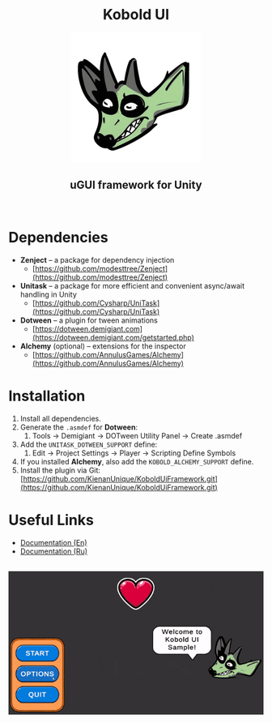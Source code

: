 <div align="center" valign="middle" style="page-break-after: always;">
<br>
    <h1>Kobold UI</h1>
    <img src="Documentation~/Images/kobold_logo.png" width = "256" />
    <h2>uGUI framework for Unity</h2>
    <br>
</div>

# Dependencies
- **Zenject** – a package for dependency injection
  * [https://github.com/modesttree/Zenject](https://github.com/modesttree/Zenject)
- **Unitask** – a package for more efficient and convenient async/await handling in Unity
  * [https://github.com/Cysharp/UniTask](https://github.com/Cysharp/UniTask)
- **Dotween** – a plugin for tween animations
  * [https://dotween.demigiant.com](https://dotween.demigiant.com/getstarted.php)
- **Alchemy** (optional) – extensions for the inspector
  * [https://github.com/AnnulusGames/Alchemy](https://github.com/AnnulusGames/Alchemy)


# Installation
1. Install all dependencies.
2. Generate the `.asmdef` for **Dotween**:
   1. Tools -> Demigiant -> DOTween Utility Panel -> Create .asmdef
3. Add the `UNITASK_DOTWEEN_SUPPORT` define:
   1. Edit -> Project Settings -> Player -> Scripting Define Symbols
4. If you installed **Alchemy**, also add the `KOBOLD_ALCHEMY_SUPPORT` define.
5. Install the plugin via Git: [https://github.com/KienanUnique/KoboldUiFramework.git](https://github.com/KienanUnique/KoboldUiFramework.git)


# Useful Links
- [Documentation (En)](https://github.com/KienanUnique/KoboldUiFramework/Documentation~/DocumentationEn.md)
- [Documentation (Ru)](https://github.com/KienanUnique/KoboldUiFramework/Documentation~/DocumentationRu.md)

<div align="center" valign="middle" style="page-break-after: always;">
<br>
    <img src="Documentation~/Images/demonstration.gif" width = "780" />
<br>
</div>